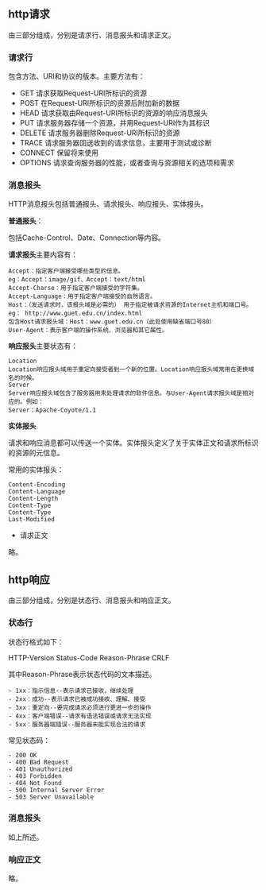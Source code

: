## http请求

由三部分组成，分别是请求行、消息报头和请求正文。

### 请求行

包含方法、URI和协议的版本。主要方法有：

 - GET     请求获取Request-URI所标识的资源
 - POST    在Request-URI所标识的资源后附加新的数据
 - HEAD    请求获取由Request-URI所标识的资源的响应消息报头
 - PUT     请求服务器存储一个资源，并用Request-URI作为其标识
 - DELETE  请求服务器删除Request-URI所标识的资源
 - TRACE   请求服务器回送收到的请求信息，主要用于测试或诊断
 - CONNECT 保留将来使用
 - OPTIONS 请求查询服务器的性能，或者查询与资源相关的选项和需求


### 消息报头

HTTP消息报头包括普通报头、请求报头、响应报头、实体报头。

**普通报头**：

包括Cache-Control、Date、Connection等内容。

**请求报头**主要内容有：

	Accept：指定客户端接受哪些类型的信息。 
	eg：Accept：image/gif、Accept：text/html
	Accept-Charse：用于指定客户端接受的字符集。
	Accept-Language：用于指定客户端接受的自然语言。
	Host：（发送请求时，该报头域是必需的） 用于指定被请求资源的Internet主机和端口号。
    eg： http://www.guet.edu.cn/index.html 
    包含Host请求报头域：Host：www.guet.edu.cn（此处使用缺省端口号80）
	User-Agent：表示客户端的操作系统、浏览器和其它属性。

**响应报头**主要状态有：

	Location
	Location响应报头域用于重定向接受者到一个新的位置。Location响应报头域常用在更换域名的时候。
	Server
	Server响应报头域包含了服务器用来处理请求的软件信息。与User-Agent请求报头域是相对应的。例如：
	Server：Apache-Coyote/1.1

**实体报头**

请求和响应消息都可以传送一个实体。实体报头定义了关于实体正文和请求所标识的资源的元信息。

常用的实体报头：

	Content-Encoding
	Content-Language
	Content-Length
	Content-Type
	Content-Type
	Last-Modified


- 请求正文

略。

## http响应

由三部分组成，分别是状态行、消息报头和响应正文。

### 状态行

状态行格式如下：

HTTP-Version Status-Code Reason-Phrase CRLF

其中Reason-Phrase表示状态代码的文本描述。

	- 1xx：指示信息--表示请求已接收，继续处理
	- 2xx：成功--表示请求已被成功接收、理解、接受
	- 3xx：重定向--要完成请求必须进行更进一步的操作
	- 4xx：客户端错误--请求有语法错误或请求无法实现
	- 5xx：服务器端错误--服务器未能实现合法的请求

常见状态码：

	- 200 OK
	- 400 Bad Request 
	- 401 Unauthorized 
	- 403 Forbidden
	- 404 Not Found
	- 500 Internal Server Error
	- 503 Server Unavailable

### 消息报头

如上所述。

### 响应正文

略。















